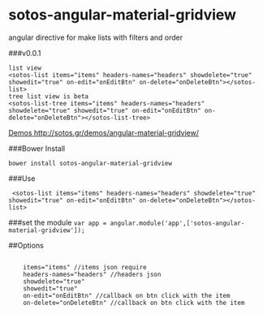 sotos-angular-material-gridview
==============================

angular directive for make lists with filters and order

###v0.0.1
```
list view
<sotos-list items="items" headers-names="headers" showdelete="true" showedit="true" on-edit="onEditBtn" on-delete="onDeleteBtn"></sotos-list>
tree list view is beta
<sotos-list-tree items="items" headers-names="headers" showdelete="true" showedit="true" on-edit="onEditBtn" on-delete="onDeleteBtn"></sotos-list-tree>
```


[Demos http://sotos.gr/demos/angular-material-gridview/ ](http://sotos.gr/demos/angular-material-gridview/)


###Bower Install
```
bower install sotos-angular-material-gridview
```



###Use
```
 <sotos-list items="items" headers-names="headers" showdelete="true" showedit="true" on-edit="onEditBtn" on-delete="onDeleteBtn"></sotos-list>
```


###set the module
`var app = angular.module('app',['sotos-angular-material-gridview']);`




##Options
```

    items="items" //items json require
    headers-names="headers" //headers json
    showdelete="true"
    showedit="true"
    on-edit="onEditBtn" //callback on btn click with the item
    on-delete="onDeleteBtn" //callback on btn click with the item

```